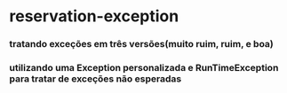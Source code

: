 # reservation-exception
### tratando exceções em três versões(muito ruim, ruim, e boa)
### utilizando uma Exception personalizada e RunTimeException para tratar de exceções não esperadas

